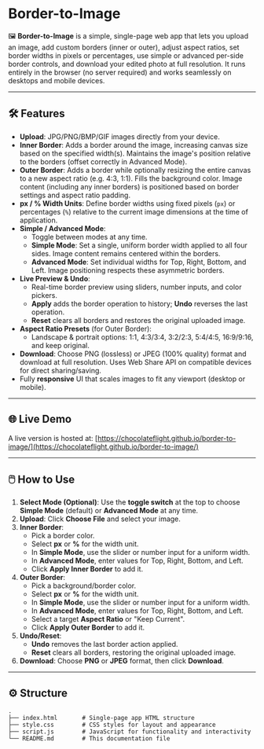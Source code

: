 # Border-to-Image

🖼️ **Border-to-Image** is a simple, single-page web app that lets you upload an image, add custom borders (inner or outer), adjust aspect ratios, set border widths in pixels or percentages, use simple or advanced per-side border controls, and download your edited photo at full resolution. It runs entirely in the browser (no server required) and works seamlessly on desktops and mobile devices.

---

## 🛠️ Features

- **Upload**: JPG/PNG/BMP/GIF images directly from your device.
- **Inner Border**: Adds a border around the image, increasing canvas size based on the specified width(s). Maintains the image's position relative to the borders (offset correctly in Advanced Mode).
- **Outer Border**: Adds a border while optionally resizing the entire canvas to a new aspect ratio (e.g. 4:3, 1:1). Fills the background color. Image content (including any inner borders) is positioned based on border settings and aspect ratio padding.
- **px / % Width Units**: Define border widths using fixed pixels (`px`) or percentages (`%`) relative to the current image dimensions at the time of application.
- **Simple / Advanced Mode**:
    - Toggle between modes at any time.
    - **Simple Mode**: Set a single, uniform border width applied to all four sides. Image content remains centered within the borders.
    - **Advanced Mode**: Set individual widths for Top, Right, Bottom, and Left. Image positioning respects these asymmetric borders.
- **Live Preview & Undo**:
  - Real-time border preview using sliders, number inputs, and color pickers.
  - **Apply** adds the border operation to history; **Undo** reverses the last operation.
  - **Reset** clears all borders and restores the original uploaded image.
- **Aspect Ratio Presets** (for Outer Border):
  - Landscape & portrait options: 1:1, 4:3/3:4, 3:2/2:3, 5:4/4:5, 16:9/9:16, and keep original.
- **Download**: Choose PNG (lossless) or JPEG (100% quality) format and download at full resolution. Uses Web Share API on compatible devices for direct sharing/saving.
- Fully **responsive** UI that scales images to fit any viewport (desktop or mobile).

---

## 🌐 Live Demo

A live version is hosted at: [https://chocolateflight.github.io/border-to-image/](https://chocolateflight.github.io/border-to-image/)

---

## 🖱️ How to Use

1.  **Select Mode (Optional)**: Use the **toggle switch** at the top to choose **Simple Mode** (default) or **Advanced Mode** at any time.
2.  **Upload**: Click **Choose File** and select your image.
3.  **Inner Border**:
    - Pick a border color.
    - Select **px** or **%** for the width unit.
    - In **Simple Mode**, use the slider or number input for a uniform width.
    - In **Advanced Mode**, enter values for Top, Right, Bottom, and Left.
    - Click **Apply Inner Border** to add it.
4.  **Outer Border**:
    - Pick a background/border color.
    - Select **px** or **%** for the width unit.
    - In **Simple Mode**, use the slider or number input for a uniform width.
    - In **Advanced Mode**, enter values for Top, Right, Bottom, and Left.
    - Select a target **Aspect Ratio** or "Keep Current".
    - Click **Apply Outer Border** to add it.
5.  **Undo/Reset**:
    - **Undo** removes the last border action applied.
    - **Reset** clears all borders, restoring the original uploaded image.
6.  **Download**: Choose **PNG** or **JPEG** format, then click **Download**.

---

## ⚙️ Structure

```
.
├── index.html       # Single-page app HTML structure
├── style.css        # CSS styles for layout and appearance
├── script.js        # JavaScript for functionality and interactivity
└── README.md        # This documentation file

